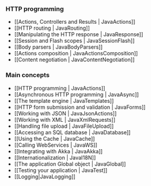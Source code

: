 <!--- Copyright (C) 2009-2013 Typesafe Inc. <http://www.typesafe.com> -->
### HTTP programming

- [[Actions, Controllers and Results | JavaActions]]
- [[HTTP routing | JavaRouting]]
- [[Manipulating the HTTP response | JavaResponse]]
- [[Session and Flash scopes | JavaSessionFlash]]
- [[Body parsers | JavaBodyParsers]]
- [[Actions composition | JavaActionsComposition]]
- [[Content negotiation | JavaContentNegotiation]]

### Main concepts

- [[HTTP programming | JavaActions]]
- [[Asynchronous HTTP programming | JavaAsync]]
- [[The template engine | JavaTemplates]]
- [[HTTP form submission and validation | JavaForms]]
- [[Working with JSON | JavaJsonActions]]
- [[Working with XML | JavaXmlRequests]]
- [[Handling file upload | JavaFileUpload]]
- [[Accessing an SQL database | JavaDatabase]]
- [[Using the Cache | JavaCache]]
- [[Calling WebServices | JavaWS]]
- [[Integrating with Akka | JavaAkka]]
- [[Internationalization | JavaI18N]]
- [[The application Global object | JavaGlobal]]
- [[Testing your application | JavaTest]]
- [[Logging|JavaLogging]]
